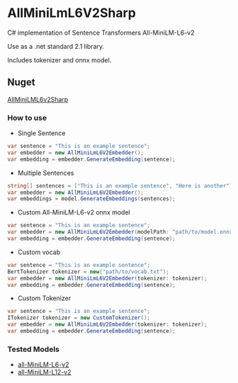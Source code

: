 # AllMiniLmL6V2Sharp
C# implementation of Sentence Transformers All-MiniLM-L6-v2

Use as a .net standard 2.1 library.

Includes tokenizer and onnx model.

## Nuget
[AllMiniLML6v2Sharp](https://www.nuget.org/packages/AllMiniLmL6V2Sharp/)

### How to use
- Single Sentence
```C#
var sentence = "This is an example sentence";
var embedder = new AllMiniLmL6V2Embedder();
var embedding = embedder.GenerateEmbedding(sentence);
```
- Multiple Sentences
```C#
string[] sentences = ["This is an example sentence", "Here is another"];
var embedder = new AllMiniLmL6V2Embedder();
var embeddings = model.GenerateEmbeddings(sentences);
```
- Custom All-MiniLM-L6-v2 onnx model
```C#
var sentence = "This is an example sentence";
var embedder = new AllMiniLmL6V2Embedder(modelPath: "path/to/model.onnx");
var embedding = embedder.GenerateEmbedding(sentence);
```
- Custom vocab
```C#
var sentence = "This is an example sentence";
BertTokenizer tokenizer = new("path/to/vocab.txt");
var embedder = new AllMiniLmL6V2Embedder(tokenizer: tokenizer);
var embedding = embedder.GenerateEmbedding(sentence);
```
- Custom Tokenizer
```C#
var sentence = "This is an example sentence";
ITokenizer tokenizer = new CustomTokenizer();
var embedder = new AllMiniLmL6V2Embedder(tokenizer: tokenizer);
var embedding = embedder.GenerateEmbedding(sentence);
```

### Tested Models
- [all-MiniLM-L6-v2](https://huggingface.co/sentence-transformers/all-MiniLM-L6-v2)
- [all-MiniLM-L12-v2](https://huggingface.co/sentence-transformers/all-MiniLM-L12-v2)